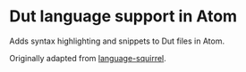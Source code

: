 # Dut language support in Atom

Adds syntax highlighting and snippets to Dut files in Atom.

Originally adapted from [language-squirrel](https://github.com/mabako/atom-squirrel).
